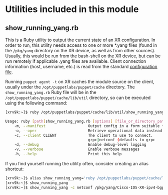 # Utilities included in this module

## show_running_yang.rb

This is a Ruby utility to output the current state of an XR configuration. In order
to run, this utility needs access to one or more *.yang files (found in the
`/pkg/yang` directory on the XR device, as well as from other sources). Usually, this
would be run from the bash-shell on the XR device, but can be run remotely if
applicable .yang files are available. Client connection information (host, username, etc.)
is read from the standard [configuration file](README-agent-install.md#module-config).

Running `puppet agent -t` on XR caches the module source on the client, usually under the
`/opt/puppetlabs/puppet/cache` directory.  The `show_running_yang.rb` Ruby file will be
in the `/opt/puppetlabs/puppet/cache/lib/util` directory, so can be executed using the
following command:

```bash
[xrv9k:~]$ ruby /opt/puppetlabs/puppet/cache/lib/util/show_running_yang.rb --help

Usage: ruby [path]show_running_yang.rb [options] [file_or_directory_path]
    -m, --manifest                   Output config in a form suitable for inclusion in a Puppet manifest
    -o, --oper                       Retrieve operational data instead of configuration (experimental; use at own risk)
    -c, --client CLIENT              The client to use to connect.
                                     grpc|netconf (defaults to grpc
    -d, --debug                      Enable debug-level logging
    -v, --verbose                    Enable verbose messages
    -h, --help                       Print this help
```

If you find yourself running the utility often, consider creating an alias shortcut:


```bash
[xrv9k:~]$ alias show_running_yang='ruby /opt/puppetlabs/puppet/cache/lib/util/show_running_yang.rb'
[xrv9k:~]$ show_running_yang
[xrv9k:~]$ show_running_yang -c netconf /pkg/yang/Cisco-IOS-XR-ipv4-bgp-cfg.yang
```
